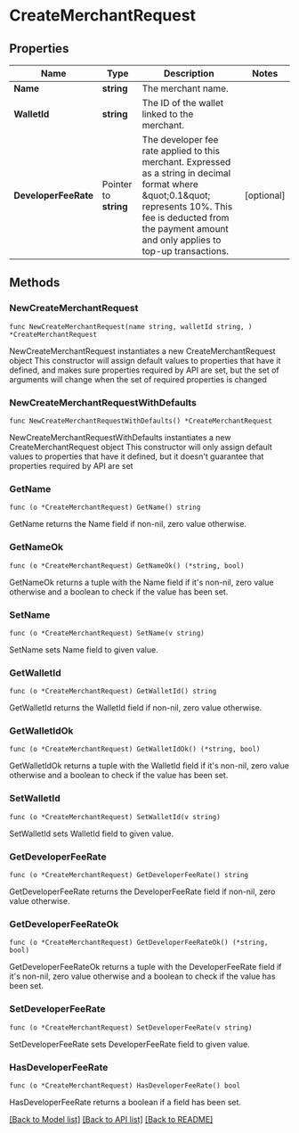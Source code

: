 # CreateMerchantRequest

## Properties

Name | Type | Description | Notes
------------ | ------------- | ------------- | -------------
**Name** | **string** | The merchant name. | 
**WalletId** | **string** | The ID of the wallet linked to the merchant. | 
**DeveloperFeeRate** | Pointer to **string** | The developer fee rate applied to this merchant. Expressed as a string in decimal format where \&quot;0.1\&quot; represents 10%. This fee is deducted from the payment amount and only applies to top-up transactions. | [optional] 

## Methods

### NewCreateMerchantRequest

`func NewCreateMerchantRequest(name string, walletId string, ) *CreateMerchantRequest`

NewCreateMerchantRequest instantiates a new CreateMerchantRequest object
This constructor will assign default values to properties that have it defined,
and makes sure properties required by API are set, but the set of arguments
will change when the set of required properties is changed

### NewCreateMerchantRequestWithDefaults

`func NewCreateMerchantRequestWithDefaults() *CreateMerchantRequest`

NewCreateMerchantRequestWithDefaults instantiates a new CreateMerchantRequest object
This constructor will only assign default values to properties that have it defined,
but it doesn't guarantee that properties required by API are set

### GetName

`func (o *CreateMerchantRequest) GetName() string`

GetName returns the Name field if non-nil, zero value otherwise.

### GetNameOk

`func (o *CreateMerchantRequest) GetNameOk() (*string, bool)`

GetNameOk returns a tuple with the Name field if it's non-nil, zero value otherwise
and a boolean to check if the value has been set.

### SetName

`func (o *CreateMerchantRequest) SetName(v string)`

SetName sets Name field to given value.


### GetWalletId

`func (o *CreateMerchantRequest) GetWalletId() string`

GetWalletId returns the WalletId field if non-nil, zero value otherwise.

### GetWalletIdOk

`func (o *CreateMerchantRequest) GetWalletIdOk() (*string, bool)`

GetWalletIdOk returns a tuple with the WalletId field if it's non-nil, zero value otherwise
and a boolean to check if the value has been set.

### SetWalletId

`func (o *CreateMerchantRequest) SetWalletId(v string)`

SetWalletId sets WalletId field to given value.


### GetDeveloperFeeRate

`func (o *CreateMerchantRequest) GetDeveloperFeeRate() string`

GetDeveloperFeeRate returns the DeveloperFeeRate field if non-nil, zero value otherwise.

### GetDeveloperFeeRateOk

`func (o *CreateMerchantRequest) GetDeveloperFeeRateOk() (*string, bool)`

GetDeveloperFeeRateOk returns a tuple with the DeveloperFeeRate field if it's non-nil, zero value otherwise
and a boolean to check if the value has been set.

### SetDeveloperFeeRate

`func (o *CreateMerchantRequest) SetDeveloperFeeRate(v string)`

SetDeveloperFeeRate sets DeveloperFeeRate field to given value.

### HasDeveloperFeeRate

`func (o *CreateMerchantRequest) HasDeveloperFeeRate() bool`

HasDeveloperFeeRate returns a boolean if a field has been set.


[[Back to Model list]](../README.md#documentation-for-models) [[Back to API list]](../README.md#documentation-for-api-endpoints) [[Back to README]](../README.md)


